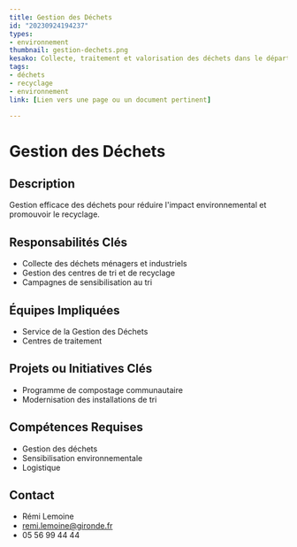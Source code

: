 ```yaml
---
title: Gestion des Déchets
id: "20230924194237"
types:
- environnement
thumbnail: gestion-dechets.png
kesako: Collecte, traitement et valorisation des déchets dans le département.
tags:
- déchets
- recyclage
- environnement
link: [Lien vers une page ou un document pertinent]

---
```

# Gestion des Déchets

## Description
Gestion efficace des déchets pour réduire l'impact environnemental et promouvoir le recyclage.

## Responsabilités Clés
- Collecte des déchets ménagers et industriels
- Gestion des centres de tri et de recyclage
- Campagnes de sensibilisation au tri

## Équipes Impliquées
- Service de la Gestion des Déchets
- Centres de traitement

## Projets ou Initiatives Clés
- Programme de compostage communautaire
- Modernisation des installations de tri

## Compétences Requises
- Gestion des déchets
- Sensibilisation environnementale
- Logistique

## Contact
- Rémi Lemoine
- remi.lemoine@gironde.fr
- 05 56 99 44 44
